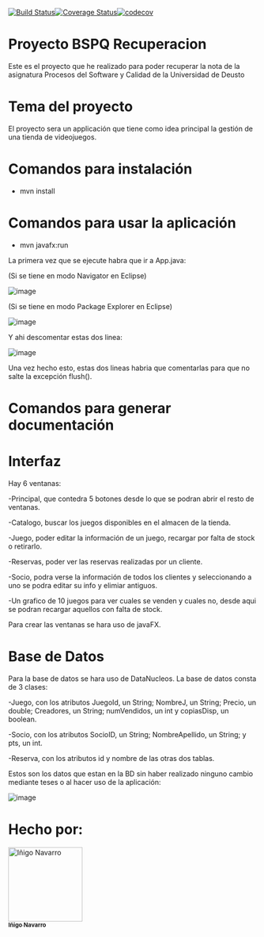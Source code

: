 [![Build Status](https://travis-ci.com/InigoNavarro/proyectoBSPQRecuperacion.svg?branch=master)](https://travis-ci.com/InigoNavarro/proyectoBSPQRecuperacion)[![Coverage Status](https://coveralls.io/repos/github/InigoNavarro/proyectoBSPQRecuperacion/badge.svg?branch=master)](https://coveralls.io/github/InigoNavarro/proyectoBSPQRecuperacion?branch=master)[![codecov](https://codecov.io/gh/InigoNavarro/proyectoBSPQRecuperacion/branch/master/graph/badge.svg)](https://codecov.io/gh/InigoNavarro/proyectoBSPQRecuperacion)
# Proyecto BSPQ Recuperacion
Este es el proyecto que he realizado para poder recuperar la nota de la asignatura Procesos del Software y Calidad de la Universidad de Deusto

# Tema del proyecto
El proyecto sera un applicación que tiene como idea principal la gestión de una tienda de videojuegos.

# Comandos para instalación
  - mvn install

# Comandos para usar la aplicación
  - mvn javafx:run
  
  La primera vez que se ejecute habra que ir a App.java:
  
  (Si se tiene en modo Navigator en Eclipse)
  
  ![image](https://user-images.githubusercontent.com/33113628/83974040-95f69400-a8ea-11ea-8bee-0afafe21bac6.png)
 
  (Si se tiene en modo Package Explorer en Eclipse)
  
  ![image](https://user-images.githubusercontent.com/33113628/83974027-85461e00-a8ea-11ea-9f35-b399ab5394a8.png)
  
  Y ahi descomentar estas dos linea:
  
  ![image](https://user-images.githubusercontent.com/33113628/83974079-e40b9780-a8ea-11ea-9e78-63b617db14cd.png)
  
  Una vez hecho esto, estas dos lineas habria que comentarlas para que no salte la excepción flush().
  
# Comandos para generar documentación

# Interfaz
Hay 6 ventanas:

  -Principal, que contedra 5 botones desde lo que se podran abrir el resto de ventanas.
  
  -Catalogo, buscar los juegos disponibles en el almacen de la tienda.
  
  -Juego, poder editar la información de un juego, recargar por falta de stock o retirarlo.
  
  -Reservas, poder ver las reservas realizadas por un cliente.
  
  -Socio, podra verse la información de todos los clientes y seleccionando a uno se podra editar su info y elimiar antiguos.
  
  -Un grafico de 10 juegos para ver cuales se venden y cuales no, desde aqui se podran recargar aquellos con falta de stock.
  
  
Para crear las ventanas se hara uso de javaFX.

# Base de Datos
Para la base de datos se hara uso de DataNucleos. La base de datos consta de 3 clases:

  -Juego, con los atributos JuegoId, un String; NombreJ, un String; Precio, un double; Creadores, un String; numVendidos, un int y copiasDisp, un boolean.
  
  -Socio, con los atributos SocioID, un String; NombreApellido, un String; y pts, un int.
  
  -Reserva, con los atributos id y nombre de las otras dos tablas.

Estos son los datos que estan en la BD sin haber realizado ninguno cambio mediante teses o al hacer uso de la aplicación:

![image](https://user-images.githubusercontent.com/33113628/83974143-4c5a7900-a8eb-11ea-9921-5295edc643a0.png)

# Hecho por:
<td align="center"><a href="https://github.com/InigoNavarro">
 <img src="https://avatars1.githubusercontent.com/u/33113628?s=400&v=4" 
        width="150px;" alt="Iñigo Navarro"/><br /><sub><b>Iñigo Navarro</b></sub></a><br/></td>
